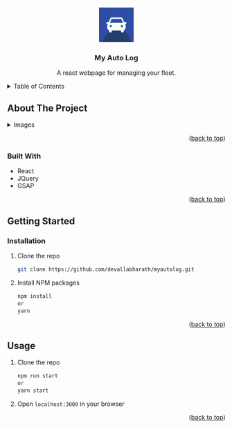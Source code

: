 <!-- PROJECT LOGO -->
<br />
<div align="center">
  <img src="public/logo192.png" alt="Logo" width="80" height="80">

  <h3 align="center">My Auto Log</h3>

  <p align="center">
    A react webpage for managing your fleet.
    <br />
  </p>
</div>



<!-- TABLE OF CONTENTS -->
<details>
  <summary>Table of Contents</summary>
  <ol>
    <li>
      <a href="#about-the-project">About The Project</a>
      <ul>
        <li><a href="#built-with">Built With</a></li>
      </ul>
    </li>
    <li>
      <a href="#getting-started">Getting Started</a>
      <ul>
        <li><a href="#installation">Installation</a></li>
        <li><a href="#usage">Usage</a></li>
      </ul>
    </li>
  </ol>
</details>



<!-- ABOUT THE PROJECT -->
## About The Project

<details>
  <summary>Images</summary>
  <img src="public/img/login.png" alt="Logo" width="360" height="180">
  <img src="public/img/garage.png" alt="Logo" width="360" height="180">
  <img src="public/img/trips.png" alt="Logo" width="360" height="180">
</details>

<p align="right">(<a href="#readme-top">back to top</a>)</p>

### Built With
* React
* JQuery
* GSAP

<p align="right">(<a href="#readme-top">back to top</a>)</p>



<!-- GETTING STARTED -->
## Getting Started

### Installation

1. Clone the repo
   ```sh
   git clone https://github.com/devallabharath/myautolog.git
   ```
2. Install NPM packages
   ```sh
   npm install
   or
   yarn
   ```

<p align="right">(<a href="#readme-top">back to top</a>)</p>



<!-- USAGE EXAMPLES -->
## Usage

1. Clone the repo
   ```sh
   npm run start
   or
   yarn start
   ```
2. Open `localhost:3000` in your browser

<p align="right">(<a href="#readme-top">back to top</a>)</p>
